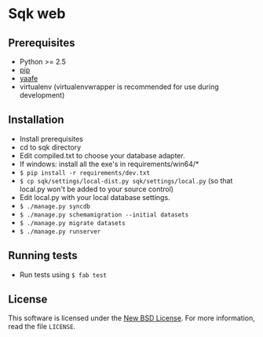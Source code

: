 
# Sqk web #

## Prerequisites ##

- Python >= 2.5
- [pip][PIP]
- [yaafe][YAAFE]
- virtualenv (virtualenvwrapper is recommended for use during development)

## Installation ##

- Install prerequisites
- cd to sqk directory
- Edit compiled.txt to choose your database adapter.
- If windows: install all the exe's in requirements/win64/*
- `$ pip install -r requirements/dev.txt`
- `$ cp sqk/settings/local-dist.py sqk/settings/local.py` (so that local.py won't be added
  to your source control)
- Edit local.py with your local database settings.
- `$ ./manage.py syncdb`
- `$ ./manage.py schemamigration --initial datasets`
- `$ ./manage.py migrate datasets`
- `$ ./manage.py runserver`

## Running tests ##
- Run tests using `$ fab test`


License
-------
This software is licensed under the [New BSD License][BSD]. For more
information, read the file ``LICENSE``.

[PIP]: http://www.pip-installer.org/en/latest/installing.html
[BSD]: http://opensource.org/licenses/BSD-3-Clause
[YAAFE]: http://yaafe.sourceforge.net/